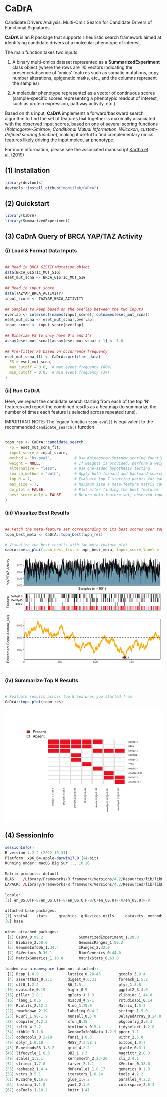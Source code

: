 CaDrA
================

<!-- README.md is generated from README.Rmd. Please edit that file -->
<!-- badges: start -->
<!-- [![R-CMD-check](https://github.com/montilab/CaDrA/workflows/R-CMD-check/badge.svg)](https://github.com/montilab/CaDrA/actions) -->
<!-- badges: end -->

Candidate Drivers Analysis: Multi-Omic Search for Candidate Drivers of
Functional Signatures

**CaDrA** is an R package that supports a heuristic search framework
aimed at identifying candidate drivers of a molecular phenotype of
interest.

The main function takes two inputs:

1)  A binary multi-omics dataset represented as a
    **SummarizedExperiment** class object (where the rows are 1/0
    vectors indicating the presence/absence of ‘omics’ features such as
    somatic mutations, copy number alterations, epigenetic marks, etc.,
    and the columns represent the samples)

2)  A molecular phenotype represented as a vector of continuous scores
    (sample-specific scores representing a phenotypic readout of
    interest, such as protein expression, pathway activity, etc.).

Based on this input, **CaDrA** implements a forward/backward search
algorithm to find the set of features that together is maximally
associated with the observed input scores, based on one of several
scoring functions (*Kolmogorov-Smirnov*, *Conditional Mutual
Information*, *Wilcoxon*, *custom-defined scoring function*), making it
useful to find complementary omics features likely driving the input
molecular phenotype.

For more information, please see the associated manuscript [Kartha et
al. (2019)](https://www.frontiersin.org/articles/10.3389/fgene.2019.00121/full)

## (1) Installation

``` r
library(devtools)
devtools::install_github("montilab/CaDrA")
```

## (2) Quickstart

``` r
library(CaDrA)
library(SummarizedExperiment)
```

## (3) CaDrA Query of BRCA YAP/TAZ Activity

### (i) Load & Format Data Inputs

``` r

## Read in BRCA GISTIC+Mutation object
data(BRCA_GISTIC_MUT_SIG)
eset_mut_scna <- BRCA_GISTIC_MUT_SIG

## Read in input score
data(TAZYAP_BRCA_ACTIVITY)
input_score <- TAZYAP_BRCA_ACTIVITY

## Samples to keep based on the overlap between the two inputs
overlap <- intersect(names(input_score), colnames(eset_mut_scna))
eset_mut_scna <- eset_mut_scna[,overlap]
input_score <- input_score[overlap]

## Binarize FS to only have 0's and 1's
assay(eset_mut_scna)[assay(eset_mut_scna) > 1] <- 1.0

## Pre-filter FS based on occurrence frequency
eset_mut_scna_flt <- CaDrA::prefilter_data(
  FS = eset_mut_scna,
  max_cutoff = 0.6,  # max event frequency (60%)
  min_cutoff = 0.03  # min event frequency (3%)
)  
```

### (ii) Run CaDrA

Here, we repeat the candidate search starting from each of the top ‘N’
features and report the combined results as a heatmap (to summarize the
number of times each feature is selected across repeated runs).

IMPORTANT NOTE: The legacy function `topn_eval()` is equivalent to the
recommended `candidate_search()` function

``` r

topn_res <- CaDrA::candidate_search(
  FS = eset_mut_scna_flt,
  input_score = input_score,
  method = "ks_pval",          # Use Kolmogorow-Smirnow scoring function 
  weight = NULL,               # If weights is provided, perform a weighted-KS test
  alternative = "less",        # Use one-sided hypothesis testing
  search_method = "both",      # Apply both forward and backward search
  top_N = 7,                   # Evaluate top 7 starting points for each search
  max_size = 7,                # Maximum size a meta-feature matrix can extend to
  do_plot = FALSE,             # Plot after finding the best features
  best_score_only = FALSE      # Return meta-feature set, observed input scores and calculated best score
)
```

### (iii) Visualize Best Results

``` r

## Fetch the meta-feature set corresponding to its best scores over top N features searches
topn_best_meta <- CaDrA::topn_best(topn_res)

# Visualize the best results with the meta-feature plot
CaDrA::meta_plot(topn_best_list = topn_best_meta, input_score_label = "YAP/TAZ Activity")
```

![](README_files/figure-gfm/visualize.best-1.png)<!-- -->

### (iv) Summarize Top N Results

``` r

# Evaluate results across top N features you started from
CaDrA::topn_plot(topn_res) 
```

![](README_files/figure-gfm/summarize-1.png)<!-- -->

## (4) SessionInfo

``` r
sessionInfo()
R version 4.2.2 (2022-10-31)
Platform: x86_64-apple-darwin17.0 (64-bit)
Running under: macOS Big Sur ... 10.16

Matrix products: default
BLAS:   /Library/Frameworks/R.framework/Versions/4.2/Resources/lib/libRblas.0.dylib
LAPACK: /Library/Frameworks/R.framework/Versions/4.2/Resources/lib/libRlapack.dylib

locale:
[1] en_US.UTF-8/en_US.UTF-8/en_US.UTF-8/C/en_US.UTF-8/en_US.UTF-8

attached base packages:
[1] stats4    stats     graphics  grDevices utils     datasets  methods  
[8] base     

other attached packages:
 [1] CaDrA_0.99.2                SummarizedExperiment_1.28.0
 [3] Biobase_2.58.0              GenomicRanges_1.50.2       
 [5] GenomeInfoDb_1.34.4         IRanges_2.32.0             
 [7] S4Vectors_0.36.1            BiocGenerics_0.44.0        
 [9] MatrixGenerics_1.10.0       matrixStats_0.63.0         

loaded via a namespace (and not attached):
 [1] Rcpp_1.0.9             lattice_0.20-45        gtools_3.9.4          
 [4] assertthat_0.2.1       digest_0.6.31          foreach_1.5.2         
 [7] utf8_1.2.2             R6_2.5.1               plyr_1.8.8            
[10] evaluate_0.19          highr_0.9              ggplot2_3.4.0         
[13] pillar_1.8.1           gplots_3.1.3           zlibbioc_1.44.0       
[16] rlang_1.0.6            misc3d_0.9-1           rstudioapi_0.14       
[19] R.utils_2.12.2         R.oo_1.25.0            Matrix_1.5-3          
[22] rmarkdown_2.19         labeling_0.4.2         stringr_1.5.0         
[25] RCurl_1.98-1.9         munsell_0.5.0          DelayedArray_0.24.0   
[28] compiler_4.2.2         xfun_0.35              pkgconfig_2.0.3       
[31] tcltk_4.2.2            htmltools_0.5.4        tidyselect_1.2.0      
[34] tibble_3.1.8           GenomeInfoDbData_1.2.9 ppcor_1.1             
[37] codetools_0.2-18       fansi_1.0.3            withr_2.5.0           
[40] dplyr_1.0.10           MASS_7.3-58.1          bitops_1.0-7          
[43] R.methodsS3_1.8.2      grid_4.2.2             gtable_0.3.1          
[46] lifecycle_1.0.3        DBI_1.1.3              magrittr_2.0.3        
[49] scales_1.2.1           KernSmooth_2.23-20     cli_3.4.1             
[52] stringi_1.7.8          farver_2.1.1           XVector_0.38.0        
[55] reshape2_1.4.4         doParallel_1.0.17      generics_0.1.3        
[58] vctrs_0.5.1            iterators_1.0.14       tools_4.2.2           
[61] R.cache_0.16.0         glue_1.6.2             parallel_4.2.2        
[64] fastmap_1.1.0          yaml_2.3.6             colorspace_2.0-3      
[67] caTools_1.18.2         knitr_1.41            
```
